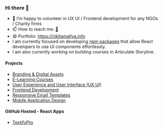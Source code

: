 ### Hi there 👋

- 👯 I’m happy to volunteer in UX UI / Frontend development for any NGOs / Charity firms
- 📫 How to reach me: [📩](mailto:nikitamallya.work@gmail.com)
- 😄 Portfolio: https://nikitamallya.info
- I am currently focused on developing [npm packages](https://www.npmjs.com/package/@nikitamallya/react-ui-components) that allow React developers to use UI components effortlessly.
- I am also currently working on building courses in Articulate Storyline.

#### Projects 
- [Branding & Digital Assets](https://nikitamallya.info/works/digital-assets)
- [E-Learning Courses](https://nikitamallya.info/works/e-learning-courses)
- [User Experience and User Interface (UX UI)](https://nikitamallya.info/works/uxui)
- [Frontend Development](https://nikitamallya.info/works/frontend)
- [Responsive Email Templates](https://nikitamallya.info/works/emails)
- [Mobile Application Design](https://nikitamallya.info/works/mobile-app)

#### GitHub Hosted - React Apps
- [TextifyPro](https://iamnikitamallya.github.io/textifypro/)

